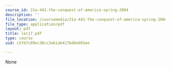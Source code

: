 ```yaml
---
course_id: 21a-441-the-conquest-of-america-spring-2004
description: ''
file_location: /coursemedia/21a-441-the-conquest-of-america-spring-2004/c5fd7c89ec38cc3ab1ab417bd6e601ee_lec17.pdf
file_type: application/pdf
layout: pdf
title: lec17.pdf
type: course
uid: c5fd7c89ec38cc3ab1ab417bd6e601ee

---
```

None